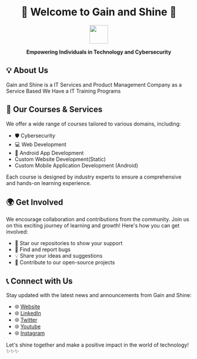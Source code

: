 <h1 align="center">🌟 Welcome to Gain and Shine 🌟</h1>

<p align="center">
  <img src="https://media.giphy.com/media/hvRJCLFzcasrR4ia7z/giphy.gif" width="50">
</p>

<p align="center">
  <b>Empowering Individuals in Technology and Cybersecurity</b>
</p>

## 💡 About Us

Gain and Shine is a IT Services and Product Management Company as a Service Based We Have a IT Training Programs 
## 🚀 Our Courses & Services

We offer a wide range of courses tailored to various domains, including:

- 🛡️ Cybersecurity
- 💻 Web Development
- 📱 Android App Development
- Custom Website Development(Static)
- Custom Mobile Application Development (Android)

Each course is designed by industry experts to ensure a comprehensive and hands-on learning experience.

## 🌍 Get Involved

We encourage collaboration and contributions from the community. Join us on this exciting journey of learning and growth! Here's how you can get involved:

- 🌟 Star our repositories to show your support
- 🐛 Find and report bugs
- 💡 Share your ideas and suggestions
- 🤝 Contribute to our open-source projects

## 📞 Connect with Us

Stay updated with the latest news and announcements from Gain and Shine:

- 🌐 [Website](https://www.gainandshine.com)
- 🌐 [LinkedIn](https://www.linkedin.com/company/gain-and-shine)
- 🌐 [Twitter](https://twitter.com/gain_shine)
- 🌐 [Youtube](https://www.youtube.com/@gainandshine)
- 🌐 [Instagram](https://www.instagram.com/gain_and_shine)

Let's shine together and make a positive impact in the world of technology! ✨✨✨
